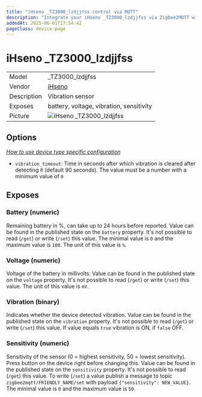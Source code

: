 ```yaml
---
title: "iHseno _TZ3000_lzdjjfss control via MQTT"
description: "Integrate your iHseno _TZ3000_lzdjjfss via Zigbee2MQTT with whatever smart home infrastructure you are using without the vendor's bridge or gateway."
addedAt: 2025-06-01T17:54:42
pageClass: device-page
---
```


<!-- !!!! -->
<!-- ATTENTION: This file is auto-generated through docgen! -->
<!-- You can only edit the "Notes"-Section between the two comment lines "Notes BEGIN" and "Notes END". -->
<!-- Do not use h1 or h2 heading within "## Notes"-Section. -->
<!-- !!!! -->

# iHseno _TZ3000_lzdjjfss

|     |     |
|-----|-----|
| Model | _TZ3000_lzdjjfss  |
| Vendor  | [iHseno](/supported-devices/#v=iHseno)  |
| Description | Vibration sensor |
| Exposes | battery, voltage, vibration, sensitivity |
| Picture | ![iHseno _TZ3000_lzdjjfss](https://www.zigbee2mqtt.io/images/devices/_TZ3000_lzdjjfss.png) |


<!-- Notes BEGIN: You can edit here. Add "## Notes" headline if not already present. -->


<!-- Notes END: Do not edit below this line -->



## Options
*[How to use device type specific configuration](../guide/configuration/devices-groups.md#specific-device-options)*

* `vibration_timeout`: Time in seconds after which vibration is cleared after detecting it (default 90 seconds). The value must be a number with a minimum value of `0`


## Exposes

### Battery (numeric)
Remaining battery in %, can take up to 24 hours before reported.
Value can be found in the published state on the `battery` property.
It's not possible to read (`/get`) or write (`/set`) this value.
The minimal value is `0` and the maximum value is `100`.
The unit of this value is `%`.

### Voltage (numeric)
Voltage of the battery in millivolts.
Value can be found in the published state on the `voltage` property.
It's not possible to read (`/get`) or write (`/set`) this value.
The unit of this value is `mV`.

### Vibration (binary)
Indicates whether the device detected vibration.
Value can be found in the published state on the `vibration` property.
It's not possible to read (`/get`) or write (`/set`) this value.
If value equals `true` vibration is ON, if `false` OFF.

### Sensitivity (numeric)
Sensitivity of the sensor (0 = highest sensitivity, 50 = lowest sensitivity). Press button on the device right before changing this.
Value can be found in the published state on the `sensitivity` property.
It's not possible to read (`/get`) this value.
To write (`/set`) a value publish a message to topic `zigbee2mqtt/FRIENDLY_NAME/set` with payload `{"sensitivity": NEW_VALUE}`.
The minimal value is `0` and the maximum value is `50`.

